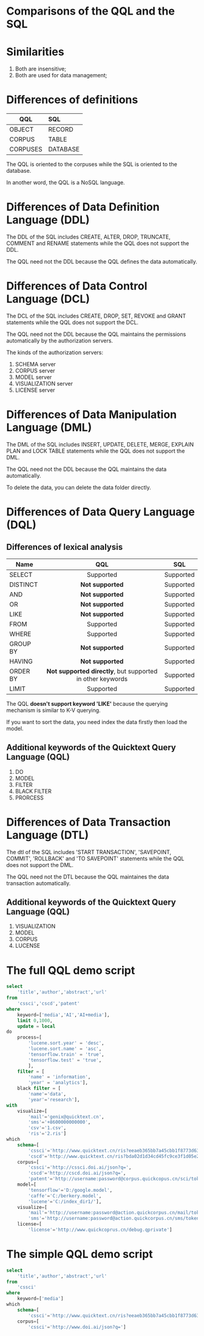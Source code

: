 # Comparisons of the QQL and the SQL

# Similarities
1. Both are insensitive;
2. Both are used for data management;

# Differences of definitions
|  QQL  | SQL |  
|- | :- | 
| OBJECT | RECORD | 
| CORPUS | TABLE | 
| CORPUSES | DATABASE |

The QQL is oriented to the corpuses while the SQL is oriented to the database.

In another word, the QQL is a NoSQL language.

# Differences of Data Definition Language (DDL)

The DDL of the SQL includes CREATE, ALTER, DROP, TRUNCATE, COMMENT and RENAME statements while the QQL does not support the DDL.

The QQL need not the DDL because the QQL defines the data automatically.

# Differences of Data Control Language (DCL)

The DCL of the SQL includes CREATE, DROP, SET, REVOKE and GRANT statements while the QQL does not support the DCL.

The QQL need not the DDL because the QQL maintains the permissions automatically by the authorization servers.

The kinds of the authorization servers:

1. SCHEMA server
2. CORPUS server
3. MODEL server
4. VISUALIZATION server
5. LICENSE server

# Differences of Data Manipulation Language (DML)

The DML of the SQL includes INSERT, UPDATE, DELETE, MERGE, EXPLAIN PLAN and LOCK TABLE statements while the QQL does not support the DML.

The QQL need not the DDL because the QQL maintains the data automatically.

To delete the data, you can delete the data folder directly.

# Differences of Data Query Language (DQL)

## Differences of lexical analysis
| Name | QQL  | SQL |  
|-| :-: | :-: | 
|SELECT| Supported | Supported | 
|DISTINCT| **Not supported** | Supported | 
|AND| **Not supported** | Supported | 
|OR| **Not supported** | Supported | 
|LIKE| **Not supported** | Supported | 
|FROM| Supported | Supported | 
|WHERE| Supported | Supported | 
|GROUP BY| **Not supported** | Supported | 
|HAVING| **Not supported** | Supported | 
|ORDER BY| **Not supported directly**, but supported in other keywords | Supported | 
|LIMIT| Supported | Supported | 

The QQL **doesn't support keyword 'LIKE'** because the querying mechanism is similar to K-V querying.

If you want to sort the data, you need index the data firstly then load the model.

## Additional keywords of the Quicktext Query Language (QQL)

1. DO
2. MODEL 
3. FILTER
4. BLACK FILTER
5. PRORCESS

# Differences of Data Transaction Language (DTL)

The dtl of the SQL includes 'START TRANSACTION', 'SAVEPOINT, COMMIT', 'ROLLBACK' and 'TO SAVEPOINT' statements while the QQL does not support the DML.

The QQL need not the DTL because the QQL maintaines the data transaction automatically.


## Additional keywords of the Quicktext Query Language (QQL)

1. VISUALIZATION
2. MODEL
3. CORPUS
4. LUCENSE


# The full QQL demo script

```SQL
select 
	'title','author','abstract','url'
from
	'cssci','cscd','patent'
where 
	keyword=['media','AI','AI+media'],
	limit 0,1000,
	update = local 
do 
	process=[
		'lucene.sort.year' = 'desc',
		'lucene.sort.name' = 'asc',
		'tensorflow.train' = 'true',
		'tensorflow.test' = 'true',
		],
	filter = [
		'name' = 'information',
		'year' = 'analytics'],
	black filter = [
		'name'='data',
		'year'='research'],
with	
	visualize=[
		'mail'='genix@quicktext.cn',
		'sms'='+8600000000000',
		'csv'='1.csv',
		'ris'='2.ris']
which 
	schema=[
		'cssci'='http://www.quicktext.cn/ris?eeaeb365bb7a45cbb1f8773d63ead0fc',
		'cscd'='http://www.quicktext.cn/ris?bda02d1d34cd45fc9ce3f1d05e2dde57'], 
	corpus=[
		'cssci'='http://cssci.doi.ai/json?q=',
		'cscd'='http://cscd.doi.ai/json?q=',
		'patent'='http://username:password@corpus.quickcopus.cn/sci/token3'],
	model=[
		'tensorflow'='D:/google.model',
		'caffe'='C:/berkery.model',
		'lucene'='C:/index_dir1/'],
	visualize=[
		'mail'='http://username:password@action.quickcorpus.cn/mail/token4',
		'sms'='http://username:password@action.quickcorpus.cn/sms/token5'],
	license=[
		'license'='http://www.quickcoprus.cn/debug.qprivate']
```

# The simple QQL demo script
```SQL
select 
	'title','author','abstract','url'
from
	'cssci'
where 
	keyword=['media']
which 
	schema=[
		'cssci'='http://www.quicktext.cn/ris?eeaeb365bb7a45cbb1f8773d63ead0fc'], 
	corpus=[
		'cssci'='http://www.doi.ai/json?q=']
```
    
